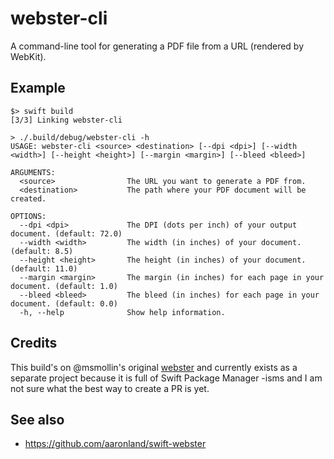 # webster-cli

A command-line tool for generating a PDF file from a URL (rendered by WebKit).

## Example

```
$> swift build
[3/3] Linking webster-cli

> ./.build/debug/webster-cli -h
USAGE: webster-cli <source> <destination> [--dpi <dpi>] [--width <width>] [--height <height>] [--margin <margin>] [--bleed <bleed>]

ARGUMENTS:
  <source>                The URL you want to generate a PDF from. 
  <destination>           The path where your PDF document will be created. 

OPTIONS:
  --dpi <dpi>             The DPI (dots per inch) of your output document. (default: 72.0)
  --width <width>         The width (in inches) of your document. (default: 8.5)
  --height <height>       The height (in inches) of your document. (default: 11.0)
  --margin <margin>       The margin (in inches) for each page in your document. (default: 1.0)
  --bleed <bleed>         The bleed (in inches) for each page in your document. (default: 0.0)
  -h, --help              Show help information.
```  

## Credits

This build's on @msmollin's original [webster](https://github.com/msmollin/webster) and currently exists as a separate project because it is full of Swift Package Manager -isms and I am not sure what the best way to create a PR is yet.

## See also

* https://github.com/aaronland/swift-webster